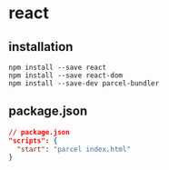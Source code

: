 # react

## installation
```shell
npm install --save react
npm install --save react-dom
npm install --save-dev parcel-bundler
```

## package.json
```json
// package.json
"scripts": {
  "start": "parcel index.html"
}
```
